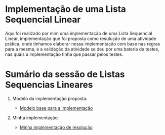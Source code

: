# Implementação de uma Lista Sequencial Linear

Aqui foi realizado por mim uma implementação de uma Lista Sequencial Linear, implementação que foi proposta como resulução de uma atividade prática, onde tinhamos elaborar nossa implementação com base nas regras para a mesma, e a validação da atividade se deu por uma bateria de testes, nas quais a implementação tinha que passar pelos testes.

# Sumário da sessão de Listas Sequencias Lineares

1. Modelo da implementação proposta:
   * [Modelo base para a implementação](https://github.com/ericrodriguesfer/Academico/tree/master/estrutura_de_dados/lista-sequencial-linear/modelo)

2. Minha implementação:
   * [Minha implementação de resolução](https://github.com/ericrodriguesfer/Academico/tree/master/estrutura_de_dados/lista-sequencial-linear/implementacao)
